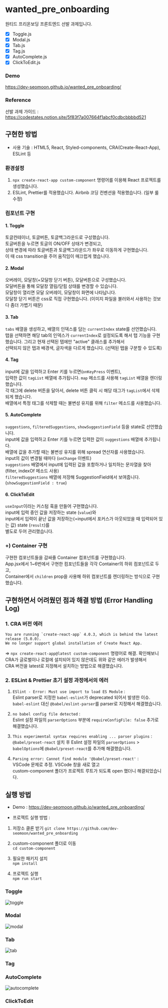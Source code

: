 # wanted_pre_onboarding

원티드 프리온보딩 프론트엔드 선발 과제입니다.

- [x] Toggle.js
- [x] Modal.js
- [x] Tab.js
- [x] Tag.js
- [x] AutoComplete.js
- [x] ClickToEdit.js

### Demo 
https://dev-seomoon.github.io/wanted_pre_onboarding/

### Reference 

선발 과제 가이드 :  
https://codestates.notion.site/5f83f7a007664f1abcf0cdbcbbbbd521

## 구현한 방법
- 사용 기술 : HTML5, React, Styled-components, CRA(Create-React-App), ESLint 등

### 환경설정

1. `npx create-react-app custom-component` 명령어를 이용해 React 프로젝트를 생성했습니다. 
2. ESLint, Prettier를 적용했습니다. Airbnb 코딩 컨벤션을 적용했습니다. (일부 룰 수정)  

### 컴포넌트 구현
#### 1. Toggle
토글컨테이너, 토글버튼, 토글백그라운드로 구성했습니다.  
토글버튼을 누르면 토글의 ON/OFF 상태가 변경되고,  
상태 변경에 따라 토글버튼과 토글백그라운드가 좌우로 이동하게 구현했습니다.  
이 때 css transition을 주어 움직임이 매끄럽게 했습니다. 

#### 2. Modal
오버레이, 모달창(+모달창 닫기 버튼), 모달버튼으로 구성했습니다.  
모달버튼을 통해 모달창 열림/닫힘 상태를 변경할 수 있습니다.  
모달창이 열리면 모달 오버레이, 모달창이 화면에 나타납니다.  
모달창 닫기 버튼은 css로 직접 구현했습니다. (이미지 파일을 불러와서 사용하는 것보다 좀더 가볍기 때문)

#### 3. Tab
`tabs` 배열을 생성하고, 배열의 인덱스를 담는 `currentIndex` state를 선언했습니다.  
탭을 선택하면 해당 tab의 인덱스가 `currentIndex`로 설정되도록 해서 탭 기능을 구현했습니다. 
그리고 현재 선택된 탭에만 "active" 클래스를 추가해서  
선택되지 않은 탭과 배경색, 글자색을 다르게 했습니다. (선택된 탭을 구분할 수 있도록)  

#### 4. Tag
input에 값을 입력하고 Enter 키를 누르면(`onKeyPress` 이벤트),  
입력한 값이 `tagList` 배열에 추가됩니다. 
`map` 메소드를 사용해 `tagList` 배열을 렌더링했습니다.  
각 태그에 delete 버튼을 달아서, delete 버튼 클릭 시 해당 태그가 `tagList`에서 삭제되게 했습니다.  
배열에서 특정 태그를 삭제할 때는 불변성 유지를 위해 `filter` 메소드를 사용했습니다.  

#### 5. AutoComplete  
`suggestions`, `filteredSuggestions`, `showSuggestionField` 등을 state로 선언했습니다.  
input에 값을 입력하고 Enter 키를 누르면 입력한 값이 `suggestions` 배열에 추가됩니다.  
배열에 값을 추가할 때는 불변성 유지를 위해 spread 연산자를 사용했습니다.  
input의 값이 변경될 때마다 (`onChange` 이벤트)   
`suggestions` 배열에서 input에 입력된 값을 포함하거나 일치하는 문자열을 찾아 (filter, indexOf 메소드 사용)  
`filteredSuggestions` 배열에 저장해 SuggestionField에서 보여줍니다. (`showSuggestionField : true`)

#### 6. ClickToEdit
`useInput`이라는 커스텀 훅을 만들어 구현했습니다.  
input에 입력 중인 값을 저장하는 state (`value`)와  
input에서 입력이 끝난 값을 저장하는(=input에서 포커스가 아웃되었을 때 입력되어 있는 값) state (`result`)를  
별도로 두어 관리했습니다.  

### +) Container 구현
구현한 컴포넌트들을 감싸줄 Container 컴포넌트를 구현했습니다.  
App.jsx에서 1~6번에서 구현한 컴포넌트들을 각각 Container의 하위 컴포넌트로 두고,  
Container에서 `children` prop을 사용해 하위 컴포넌트를 렌더링하는 방식으로 구현했습니다.  

## 구현하면서 어려웠던 점과 해결 방법 (Error Handling Log)
### 1. CRA 버전 에러
```
You are running `create-react-app` 4.0.3, which is behind the latest release (5.0.0).
We no longer support global installation of Create React App.
```
=> `npx create-react-app@latest custom-component` 명령어로 해결. 
확인해보니 CRA가 글로벌이나 로컬에 설치되어 있지 않은데도 위와 같은 에러가 발생해서  
CRA 버전을 latest로 지정해서 설치하는 방법으로 해결했습니다. 

### 2. ESLint & Prettier 초기 설정 과정에서의 에러
1) `ESlint - Error: Must use import to load ES Module` :  
  Eslint parser로 지정한 `babel-eslint`가 deprecated 되어서 발생한 이슈.  
  `babel-eslint` 대신 `@babel/eslint-parser`를 parser로 지정해서 해결했습니다. 
  
2) `no babel config file detected` :  
  Eslint 설정 파일의 `parserOptions` 부분에 `requireConfigFile: false` 추가로 해결했습니다.  
  
3) `This experimental syntax requires enabling ... parser plugins` :  
  `@babel/preset-react` 설치 후 
  Eslint 설정 파일의 `parserOptions` > `babelOptions`에 `@babel/preset-react`를 추가해 해결했습니다. 

4) `Parsing error: Cannot find module '@babel/preset-react'` :  
  VSCode 문제로 추정. VSCode 창을 새로 열고  
  custom-component 폴더가 프로젝트 루트가 되도록 open 했더니 해결되었습니다. 
 
## 실행 방법
- Demo : https://dev-seomoon.github.io/wanted_pre_onboarding/

- 프로젝트 실행 방법 :  
1. 저장소 클론 받기 
`git clone https://github.com/dev-seomoon/wanted_pre_onboarding` 

2. custom-component 폴더로 이동  
`cd custom-component` 

3. 필요한 패키지 설치  
`npm install`  

4. 프로젝트 실행  
`npm run start`  

### Toggle
![toggle](https://user-images.githubusercontent.com/52448114/152529934-1a53281a-0225-469e-824b-b29d7ba655fd.gif)

### Modal
![modal](https://user-images.githubusercontent.com/52448114/152529951-f2817e06-09ae-4b81-9dc3-c17f3beb794b.gif)

### Tab
![tab](https://user-images.githubusercontent.com/52448114/152529973-ad1f1088-9df6-4871-b04e-ff001c578cbd.gif)

### Tag

### AutoComplete
![autocomplete](https://user-images.githubusercontent.com/52448114/152530036-6e109798-8f6a-4c04-9138-d27515168ada.gif)

### ClickToEdit




